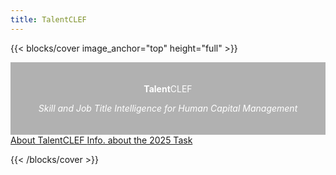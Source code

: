 ```yaml
---
title: TalentCLEF
---
```

<style>
.full-width-overlay {
  background-color: rgba(0, 0, 0, 0.3); /* Fondo negro semitransparente */
  color: white; /* Color del texto para mejor legibilidad */
  padding: 20px; /* Espaciado alrededor del texto */
  width: 100%; /* Ocupa todo el ancho del contenedor */
  position: relative; /* Posiciona relativamente para asegurarse de que esté en el flujo del documento */
  text-align: center; /* Centra el texto horizontalmente */
  margin: 0; /* Elimina el margen por defecto */
  left: 0; /* Asegura que el fondo cubra todo el ancho */
  box-sizing: border-box; /* Incluye el padding en el cálculo del ancho */
}
</style>

{{< blocks/cover image_anchor="top" height="full" >}}
  <div class="full-width-overlay">
    <p class="display-1"><strong>Talent</strong>CLEF</p>
    <p class="display-5"><i>Skill and Job Title Intelligence for Human Capital Management</i></p>
  </div>
<div class="text-center my-5">


<a class="btn btn-lg custom-btn-dark me-3 mb-4" href='{{ "about/" | relURL }}'>
  About TalentCLEF <i class="fas fa-info-circle ms-2"></i>
</a>
<a class="btn btn-lg custom-btn-yellow me-3 mb-4" href='{{ "docs/" | relURL }}'>
  Info. about the 2025 Task <i class="fas fa-trophy ms-2"></i>
</a>



{{< /blocks/cover >}}


